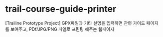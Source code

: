 # trail-course-guide-printer
[Trailine Prototype Project] GPX파일과 기타 설명을 입력하면 관련 가이드 페이지를 보여주고, PDf/JPG/PNG 파일로 프린팅 해주는 웹페이지
